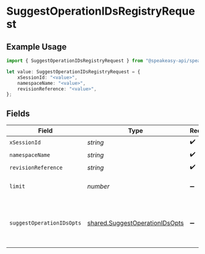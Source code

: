 # SuggestOperationIDsRegistryRequest

## Example Usage

```typescript
import { SuggestOperationIDsRegistryRequest } from "@speakeasy-api/speakeasy-client-sdk-typescript/sdk/models/operations";

let value: SuggestOperationIDsRegistryRequest = {
    xSessionId: "<value>",
    namespaceName: "<value>",
    revisionReference: "<value>",
};
```

## Fields

| Field                                                                                   | Type                                                                                    | Required                                                                                | Description                                                                             |
| --------------------------------------------------------------------------------------- | --------------------------------------------------------------------------------------- | --------------------------------------------------------------------------------------- | --------------------------------------------------------------------------------------- |
| `xSessionId`                                                                            | *string*                                                                                | :heavy_check_mark:                                                                      | N/A                                                                                     |
| `namespaceName`                                                                         | *string*                                                                                | :heavy_check_mark:                                                                      | N/A                                                                                     |
| `revisionReference`                                                                     | *string*                                                                                | :heavy_check_mark:                                                                      | Tag or digest                                                                           |
| `limit`                                                                                 | *number*                                                                                | :heavy_minus_sign:                                                                      | Max number of suggestions to request                                                    |
| `suggestOperationIDsOpts`                                                               | [shared.SuggestOperationIDsOpts](../../../sdk/models/shared/suggestoperationidsopts.md) | :heavy_minus_sign:                                                                      | The schema file to upload provided as a multipart/form-data file segment.               |